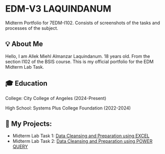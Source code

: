 # EDM-V3 LAQUINDANUM
Midterm Portfolio for 7EDM-I102. Consists of screenshots of the tasks and processes of the subject.

## 💡 About Me
Hello, I am Allek Miehl Almanzar Laquindanum.
18 years old.
From the section I102 of the BSIS course.
This is my official portfolio for the EDM Midterm Lab Task.

## 🎓 Education
College: City College of Angeles (2024-Present)

High School: Systems Plus College Foundation (2022-2024)

## 📝 My Projects:
- Midterm Lab Task 1: [Data Cleansing and Preparation using EXCEL](Midterm%20Lab%20Task%201/task1.md)
- Midterm Lab Task 2: [Data Cleansing and Preparation using POWER QUERY](Midterm%20Lab%20Task%202/task2.md)
